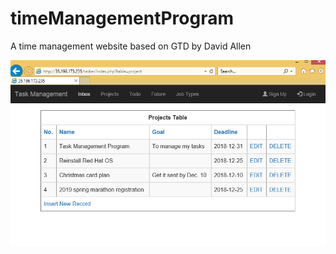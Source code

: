 # timeManagementProgram
A time management website based on GTD by David Allen

![alt text](https://github.com/PaulDeyouZhuang/timeManagementProgram/blob/master/1.png)
